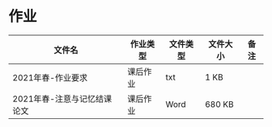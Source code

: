 # 作业

文件名|作业类型|文件类型|文件大小|备注
---|---|---|---|---
2021年春-作业要求|课后作业|txt|1 KB|
2021年春-注意与记忆结课论文|课后作业|Word|680 KB|
